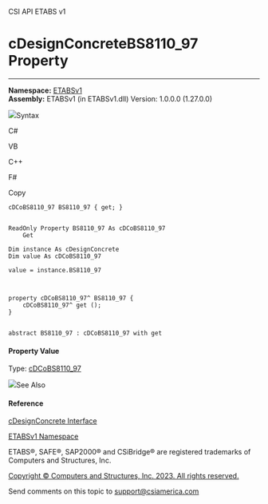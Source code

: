 ﻿

CSI API ETABS v1

# cDesignConcreteBS8110_97 Property  
  
---  
  
**Namespace:** [ETABSv1](2780f1b8-2033-5289-2298-1cdb2a7508d9.htm)  
**Assembly:** ETABSv1 (in ETABSv1.dll) Version: 1.0.0.0 (1.27.0.0)

![](../icons/SectionExpanded.png)Syntax

C#

VB

C++

F#

Copy

    
    
    cDCoBS8110_97 BS8110_97 { get; }
    
    
    ReadOnly Property BS8110_97 As cDCoBS8110_97
    	Get
    
    Dim instance As cDesignConcrete
    Dim value As cDCoBS8110_97
    
    value = instance.BS8110_97
    
    
    
    property cDCoBS8110_97^ BS8110_97 {
    	cDCoBS8110_97^ get ();
    }
    
    
    abstract BS8110_97 : cDCoBS8110_97 with get
    

#### Property Value

Type: [cDCoBS8110_97](32e22438-09cf-62a6-8e8f-882d43576d09.htm)

![](../icons/SectionExpanded.png)See Also

#### Reference

[cDesignConcrete Interface](692d8043-f8d2-9265-f110-3f37b97ae059.htm)

[ETABSv1 Namespace](2780f1b8-2033-5289-2298-1cdb2a7508d9.htm)

ETABS®, SAFE®, SAP2000® and CSiBridge® are registered trademarks of Computers
and Structures, Inc.  

[Copyright © Computers and Structures, Inc. 2023. All rights
reserved.](http://www.csiamerica.com)

Send comments on this topic to
[support@csiamerica.com](mailto:support%40csiamerica.com?Subject=CSI%20API%20ETABS%20v1)

